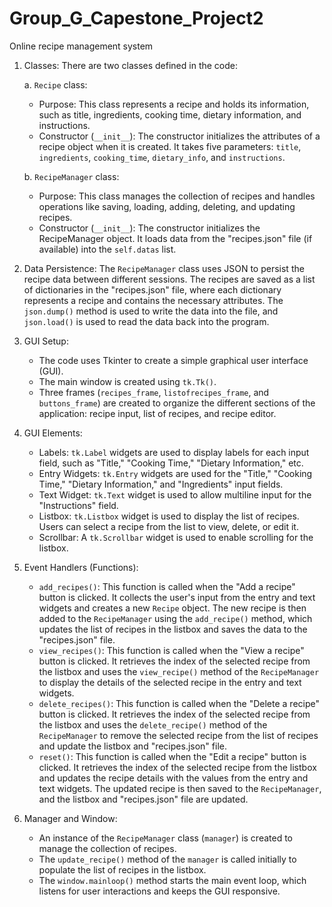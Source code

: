 # Group_G_Capestone_Project2
Online recipe management system

1. Classes: There are two classes defined in the code:

   a. `Recipe` class:
      - Purpose: This class represents a recipe and holds its information, such as title, ingredients, cooking time, dietary information, and instructions.
      - Constructor (`__init__`): The constructor initializes the attributes of a recipe object when it is created. It takes five parameters: `title`, `ingredients`, `cooking_time`, `dietary_info`, and `instructions`.

   b. `RecipeManager` class:
      - Purpose: This class manages the collection of recipes and handles operations like saving, loading, adding, deleting, and updating recipes.
      - Constructor (`__init__`): The constructor initializes the RecipeManager object. It loads data from the "recipes.json" file (if available) into the `self.datas` list.

2. Data Persistence: The `RecipeManager` class uses JSON to persist the recipe data between different sessions. The recipes are saved as a list of dictionaries in the "recipes.json" file, where each dictionary represents a recipe and contains the necessary attributes. The `json.dump()` method is used to write the data into the file, and `json.load()` is used to read the data back into the program.

3. GUI Setup:
   - The code uses Tkinter to create a simple graphical user interface (GUI).
   - The main window is created using `tk.Tk()`.
   - Three frames (`recipes_frame`, `listofrecipes_frame`, and `buttons_frame`) are created to organize the different sections of the application: recipe input, list of recipes, and recipe editor.

4. GUI Elements:
   - Labels: `tk.Label` widgets are used to display labels for each input field, such as "Title," "Cooking Time," "Dietary Information," etc.
   - Entry Widgets: `tk.Entry` widgets are used for the "Title," "Cooking Time," "Dietary Information," and "Ingredients" input fields.
   - Text Widget: `tk.Text` widget is used to allow multiline input for the "Instructions" field.
   - Listbox: `tk.Listbox` widget is used to display the list of recipes. Users can select a recipe from the list to view, delete, or edit it.
   - Scrollbar: A `tk.Scrollbar` widget is used to enable scrolling for the listbox.

5. Event Handlers (Functions):
   - `add_recipes()`: This function is called when the "Add a recipe" button is clicked. It collects the user's input from the entry and text widgets and creates a new `Recipe` object. The new recipe is then added to the `RecipeManager` using the `add_recipe()` method, which updates the list of recipes in the listbox and saves the data to the "recipes.json" file.
   - `view_recipes()`: This function is called when the "View a recipe" button is clicked. It retrieves the index of the selected recipe from the listbox and uses the `view_recipe()` method of the `RecipeManager` to display the details of the selected recipe in the entry and text widgets.
   - `delete_recipes()`: This function is called when the "Delete a recipe" button is clicked. It retrieves the index of the selected recipe from the listbox and uses the `delete_recipe()` method of the `RecipeManager` to remove the selected recipe from the list of recipes and update the listbox and "recipes.json" file.
   - `reset()`: This function is called when the "Edit a recipe" button is clicked. It retrieves the index of the selected recipe from the listbox and updates the recipe details with the values from the entry and text widgets. The updated recipe is then saved to the `RecipeManager`, and the listbox and "recipes.json" file are updated.

6. Manager and Window:
   - An instance of the `RecipeManager` class (`manager`) is created to manage the collection of recipes.
   - The `update_recipe()` method of the `manager` is called initially to populate the list of recipes in the listbox.
   - The `window.mainloop()` method starts the main event loop, which listens for user interactions and keeps the GUI responsive.
